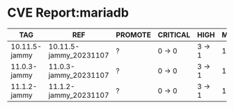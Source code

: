 # CVE Report:mariadb
|      TAG      |          REF           | PROMOTE | CRITICAL |  HIGH  |  MEDIUM  |   LOW    | UNKNOWN |
|---------------|------------------------|---------|----------|--------|----------|----------|---------|
| 10.11.5-jammy | 10.11.5-jammy_20231107 | ?       | 0 -> 0   | 3 -> 1 | 14 -> 13 | 33 -> 30 | 0 -> 0  |
| 11.0.3-jammy  | 11.0.3-jammy_20231107  | ?       | 0 -> 0   | 3 -> 1 | 14 -> 13 | 33 -> 30 | 0 -> 0  |
| 11.1.2-jammy  | 11.1.2-jammy_20231107  | ?       | 0 -> 0   | 3 -> 1 | 14 -> 13 | 33 -> 30 | 0 -> 0  |
